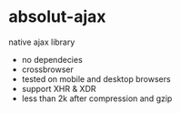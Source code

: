 absolut-ajax
============

native ajax library

- no dependecies 
- crossbrowser
- tested on mobile and desktop browsers
- support XHR & XDR
- less than 2k after compression and gzip